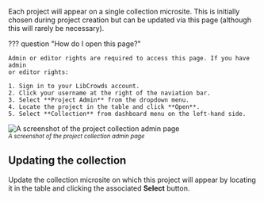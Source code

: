 Each project will appear on a single collection microsite. This is initially
chosen during project creation but can be updated via this page (although
this will rarely be necessary).

??? question "How do I open this page?"

    Admin or editor rights are required to access this page. If you have admin
    or editor rights:

    1. Sign in to your LibCrowds account.
    2. Click your username at the right of the naviation bar.
    3. Select **Project Admin** from the dropdown menu.
    4. Locate the project in the table and click **Open**.
    5. Select **Collection** from dashboard menu on the left-hand side.

![A screenshot of the project collection admin page](/assets/img/admin-project-collection.png?raw=true)
<br><small>*A screenshot of the project collection admin page*</small>

## Updating the collection

Update the collection microsite on which this project will appear by locating
it in the table and clicking the associated **Select** button.
